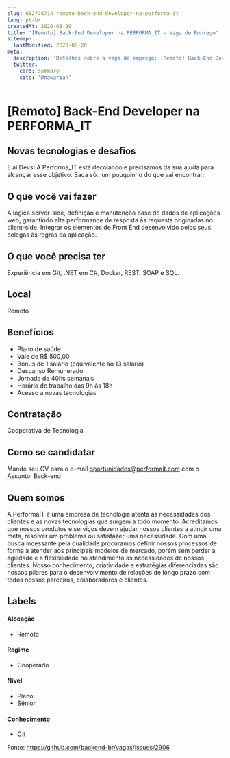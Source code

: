 ```yaml
---
slug: 682778714-remoto-back-end-developer-na-performa-it
lang: pt-br
createdAt: 2020-08-20
title: '[Remoto] Back-End Developer na PERFORMA_IT - Vaga de Emprego'
sitemap:
  lastModified: 2020-08-20
meta:
  description: 'Detalhes sobre a vaga de emprego: [Remoto] Back-End Developer na PERFORMA_IT'
  twitter:
    card: summary
    site: '@nawarian'
---
```


# [Remoto] Back-End Developer na PERFORMA_IT

## Novas tecnologias e desafios

E aí Devs! A Performa_IT está decolando e precisamos da sua ajuda para alcançar esse objetivo. 
Saca só.. um pouquinho do que vai encontrar:

## O que você vai fazer
A lógica server-side, definição e manutenção base de dados de aplicações web, garantindo alta performance de resposta às requests originadas no client-side. Integrar os elementos de Front End desenvolvido pelos seus colegas às regras da aplicação.

## O que você precisa ter
Experiência em Git, .NET em  C#, Docker, REST, SOAP e SQL.

## Local
Remoto

## Benefícios
- Plano de saúde
- Vale de R$ 500,00
- Bonus de 1 salário (equivalente ao 13 salário)
- Descanso Remunerado
- Jornada de 40hs semanais
- Horário de trabalho das 9h às 18h
- Acesso a novas tecnologias


## Contratação
Cooperativa de Tecnologia

## Como se candidatar
Mande seu CV para o e-mail oportunidades@performait.com com o Assunto: Back-end

## Quem somos
A PerformaIT é uma empresa de tecnologia atenta as necessidades dos clientes e as novas tecnologias que surgem a todo momento. Acreditamos que nossos produtos e serviços devem ajudar nossos clientes a atingir uma meta, resolver um problema ou satisfazer uma necessidade.
Com uma busca incessante pela qualidade procuramos definir nossos processos de forma à atender aos principais modelos de mercado, porém sem perder a agilidade e a flexibilidade no atendimento as necessidades de nossos clientes. Nosso conhecimento, criatividade e estratégias diferenciadas são nossos pilares para o desenvolvimento de relações de longo prazo com todos nossos parceiros, colaboradores e clientes.


## Labels
<!-- retire os labels que não fazem sentido à vaga -->

#### Alocação
- Remoto

#### Regime
- Cooperado

#### Nível
- Pleno
- Sênior

#### Conhecimento
- C#

Fonte: https://github.com/backend-br/vagas/issues/2906